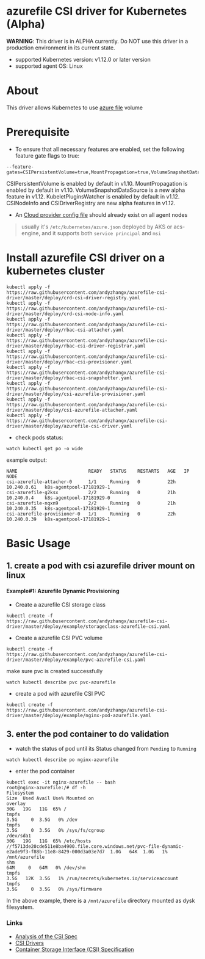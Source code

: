 # azurefile CSI driver for Kubernetes (Alpha)

**WARNING**: This driver is in ALPHA currently. Do NOT use this driver in a production environment in its current state.

 - supported Kubernetes version: v1.12.0 or later version
 - supported agent OS: Linux

# About
This driver allows Kubernetes to use [azure file](https://docs.microsoft.com/en-us/azure/storage/files/storage-files-introduction) volume

# Prerequisite
 - To ensure that all necessary features are enabled, set the following feature gate flags to true:
```
--feature-gates=CSIPersistentVolume=true,MountPropagation=true,VolumeSnapshotDataSource=true,KubeletPluginsWatcher=true,CSINodeInfo=true,CSIDriverRegistry=true
```
CSIPersistentVolume is enabled by default in v1.10. MountPropagation is enabled by default in v1.10. VolumeSnapshotDataSource is a new alpha feature in v1.12. KubeletPluginsWatcher is enabled by default in v1.12. CSINodeInfo and CSIDriverRegistry are new alpha features in v1.12.

 - An [Cloud provider config file](https://github.com/kubernetes/cloud-provider-azure/blob/master/docs/cloud-provider-config.md) should already exist on all agent nodes
 > usually it's `/etc/kubernetes/azure.json` deployed by AKS or acs-engine, and it supports both `service principal` and `msi`

# Install azurefile CSI driver on a kubernetes cluster
```
kubectl apply -f https://raw.githubusercontent.com/andyzhangx/azurefile-csi-driver/master/deploy/crd-csi-driver-registry.yaml
kubectl apply -f https://raw.githubusercontent.com/andyzhangx/azurefile-csi-driver/master/deploy/crd-csi-node-info.yaml
kubectl apply -f https://raw.githubusercontent.com/andyzhangx/azurefile-csi-driver/master/deploy/rbac-csi-attacher.yaml
kubectl apply -f https://raw.githubusercontent.com/andyzhangx/azurefile-csi-driver/master/deploy/rbac-csi-driver-registrar.yaml
kubectl apply -f https://raw.githubusercontent.com/andyzhangx/azurefile-csi-driver/master/deploy/rbac-csi-provisioner.yaml
kubectl apply -f https://raw.githubusercontent.com/andyzhangx/azurefile-csi-driver/master/deploy/rbac-csi-snapshotter.yaml
kubectl apply -f https://raw.githubusercontent.com/andyzhangx/azurefile-csi-driver/master/deploy/csi-azurefile-provisioner.yaml
kubectl apply -f https://raw.githubusercontent.com/andyzhangx/azurefile-csi-driver/master/deploy/csi-azurefile-attacher.yaml
kubectl apply -f https://raw.githubusercontent.com/andyzhangx/azurefile-csi-driver/master/deploy/azurefile-csi-driver.yaml
```

 - check pods status:
```
watch kubectl get po -o wide
```
example output:
```
NAME                          READY   STATUS    RESTARTS   AGE   IP            NODE                     
csi-azurefile-attacher-0      1/1     Running   0          22h   10.240.0.61   k8s-agentpool-17181929-1
csi-azurefile-g2ksx           2/2     Running   0          21h   10.240.0.4    k8s-agentpool-17181929-0
csi-azurefile-nqxn9           2/2     Running   0          21h   10.240.0.35   k8s-agentpool-17181929-1
csi-azurefile-provisioner-0   1/1     Running   0          22h   10.240.0.39   k8s-agentpool-17181929-1
```

# Basic Usage
## 1. create a pod with csi azurefile driver mount on linux
#### Example#1: Azurefile Dynamic Provisioning
 - Create a azurefile CSI storage class
```
kubectl create -f https://raw.githubusercontent.com/andyzhangx/azurefile-csi-driver/master/deploy/example/storageclass-azurefile-csi.yaml
```

 - Create a azurefile CSI PVC volume
```
kubectl create -f https://raw.githubusercontent.com/andyzhangx/azurefile-csi-driver/master/deploy/example/pvc-azurefile-csi.yaml
```
make sure pvc is created successfully
```
watch kubectl describe pvc pvc-azurefile
```

 - create a pod with azurefile CSI PVC
```
kubectl create -f https://raw.githubusercontent.com/andyzhangx/azurefile-csi-driver/master/deploy/example/nginx-pod-azurefile.yaml
```

## 3. enter the pod container to do validation
 - watch the status of pod until its Status changed from `Pending` to `Running`
```
watch kubectl describe po nginx-azurefile
```
 - enter the pod container
```
kubectl exec -it nginx-azurefile -- bash
root@nginx-azurefile:/# df -h
Filesystem                                                                                             Size  Used Avail Use% Mounted on
overlay                                                                                                 30G   19G   11G  65% /
tmpfs                                                                                                  3.5G     0  3.5G   0% /dev
tmpfs                                                                                                  3.5G     0  3.5G   0% /sys/fs/cgroup
/dev/sda1                                                                                               30G   19G   11G  65% /etc/hosts
//f5713de20cde511e8ba4900.file.core.windows.net/pvc-file-dynamic-e2ade9f3-f88b-11e8-8429-000d3a03e7d7  1.0G   64K  1.0G   1% /mnt/azurefile
shm                                                                                                     64M     0   64M   0% /dev/shm
tmpfs                                                                                                  3.5G   12K  3.5G   1% /run/secrets/kubernetes.io/serviceaccount
tmpfs                                                                                                  3.5G     0  3.5G   0% /sys/firmware
```
In the above example, there is a `/mnt/azurefile` directory mounted as dysk filesystem.

### Links
 - [Analysis of the CSI Spec](https://blog.thecodeteam.com/2017/11/03/analysis-csi-spec/)
 - [CSI Drivers](https://github.com/kubernetes-csi/drivers)
 - [Container Storage Interface (CSI) Specification](https://github.com/container-storage-interface/spec)
